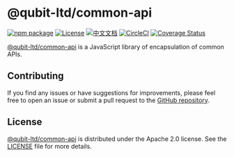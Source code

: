 # @qubit-ltd/common-api

[![npm package](https://img.shields.io/npm/v/@qubit-ltd/common-api.svg)](https://npmjs.com/package/@qubit-ltd/common-api)
[![License](https://img.shields.io/badge/License-Apache-blue.svg)](https://www.apache.org/licenses/LICENSE-2.0)
[![中文文档](https://img.shields.io/badge/文档-中文版-blue.svg)](README.zh_CN.md)
[![CircleCI](https://dl.circleci.com/status-badge/img/gh/Haixing-Hu/js-common-api/tree/master.svg?style=shield)](https://dl.circleci.com/status-badge/redirect/gh/Haixing-Hu/js-common-api/tree/master)
[![Coverage Status](https://coveralls.io/repos/github/Haixing-Hu/js-common-api/badge.svg?branch=master)](https://coveralls.io/github/Haixing-Hu/js-common-api?branch=master)

[@qubit-ltd/common-api] is a JavaScript library of encapsulation of common APIs.

## <span id="contributing">Contributing</span>

If you find any issues or have suggestions for improvements, please feel free
to open an issue or submit a pull request to the [GitHub repository].

## <span id="license">License</span>

[@qubit-ltd/common-api] is distributed under the Apache 2.0 license.
See the [LICENSE](LICENSE) file for more details.

[@qubit-ltd/common-api]: https://npmjs.com/package/@qubit-ltd/common-api
[GitHub repository]: https://github.com/Haixing-Hu/js-common-api
